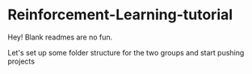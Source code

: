# Reinforcement-Learning-tutorial
Hey! Blank readmes are no fun.

Let's set up some folder structure for the two groups and start pushing projects
